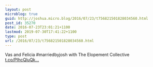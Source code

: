 ```yaml
---
layout: post
microblog: true
guid: http://joshua.micro.blog/2016/07/23/t756821501828034560.html
post_id: 35270
date: 2016-07-23T23:01:21+1100
lastmod: 2019-07-30T17:41:22+1100
type: post
url: /2016/07/23/t756821501828034560.html
---
```

Vas and Felicia #marriedbyjosh with The Elopement Collective [t.co/PIhcQluQk...](https://t.co/PIhcQluQk9)
